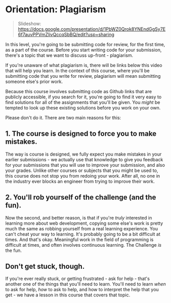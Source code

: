 # Orientation: Plagiarism

> Slideshow: https://docs.google.com/presentation/d/1PbWZ0Qrok8YNEndGgSy7E6f7auvPPVmZlivQccqSbBQ/edit?usp=sharing

In this level, you're going to be submitting code for review, for the first time, as a part of the course. Before you start writing code for your submission, there's a topic that we want to discuss up-front - plagiarism.

If you're unaware of what plagiarism is, there will be links below this video that will help you learn. In the context of this course, where you'll be submitting code that you write for review, plagiarism will mean submitting someone else's prior work.

Because this course involves submitting code as Github links that are publicly accessible, if you search for it, you're going to find it very easy to find solutions for all of the assignments that you'll be given. You _might_ be tempted to look up these existing solutions before you work on your own.

Please don't do it. There are two main reasons for this:

## 1. The course is designed to force you to make mistakes.

The way is course is designed, we fully expect you make mistakes in your earlier submissions - we actually use that knowledge to give you feedback for your submissions that you will use to improve your submission, and also your grades. Unlike other courses or subjects that you might be used to, this course does not stop you from redoing your work. After all, no one in the industry ever blocks an engineer from trying to improve their work.

## 2. You'll rob yourself of the challenge (and the fun).

Now the second, and better reason, is that if you're _truly_ interested in learning more about web development, copying some else's work is pretty much the same as robbing yourself from a real learning experience. You can't cheat your way to learning. It's probably going to be a bit difficult at times. And that's okay. Meaningful work in the field of programming is difficult at times, and often involves continuous learning. The Challenge _is_ the fun.

## Don't get stuck, though.

If you're ever really stuck, or getting frustrated - ask for help - that's another one of the things that you'll need to learn. You'll need to learn _when_ to ask for help, _how_ to ask to help, and how to interpret the help that you get - we have a lesson in this course that covers that topic.
